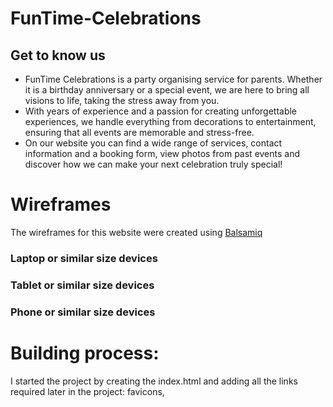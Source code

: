# FunTime-Celebrations

## Get to know us 

- FunTime Celebrations is a party organising service for parents. Whether it is a birthday anniversary or a special event, we are here to bring all visions to life, taking the stress away from you. 
- With years of experience and a passion for creating unforgettable experiences, we handle everything from decorations to entertainment, ensuring that all events are memorable and stress-free.
- On our website you can find a wide range of services, contact information and a booking form, view photos from past events and discover how we can make your next celebration truly special!

# Wireframes

The wireframes for this website were created using [Balsamiq](https://balsamiq.com/education/)

### Laptop or similar size devices

### Tablet or similar size devices

### Phone or similar size devices

# Building process:
I started the project by creating the index.html and adding all the links required later in the project: favicons, 